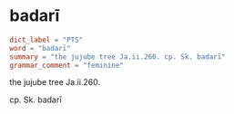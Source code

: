 # badarī

``` toml
dict_label = "PTS"
word = "badarī"
summary = "the jujube tree Ja.ii.260. cp. Sk. badarī"
grammar_comment = "feminine"
```

the jujube tree Ja.ii.260.

cp. Sk. badarī

